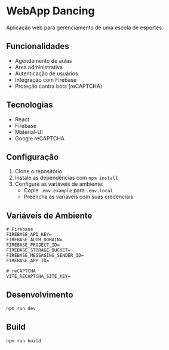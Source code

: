 # WebApp Dancing

Aplicação web para gerenciamento de uma escola de esportes.

## Funcionalidades

- Agendamento de aulas
- Área administrativa
- Autenticação de usuários
- Integração com Firebase
- Proteção contra bots (reCAPTCHA)

## Tecnologias

- React
- Firebase
- Material-UI
- Google reCAPTCHA

## Configuração

1. Clone o repositório
2. Instale as dependências com `npm install`
3. Configure as variáveis de ambiente:
   - Copie `.env.example` para `.env.local`
   - Preencha as variáveis com suas credenciais

## Variáveis de Ambiente

```env
# Firebase
FIREBASE_API_KEY=
FIREBASE_AUTH_DOMAIN=
FIREBASE_PROJECT_ID=
FIREBASE_STORAGE_BUCKET=
FIREBASE_MESSAGING_SENDER_ID=
FIREBASE_APP_ID=

# reCAPTCHA
VITE_RECAPTCHA_SITE_KEY=
```

## Desenvolvimento

```bash
npm run dev
```

## Build

```bash
npm run build
```
